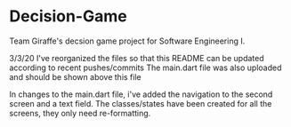 # Decision-Game
Team Giraffe's decsion game project for Software Engineering I.

3/3/20
I've reorganized the files so that this README can be updated according to recent pushes/commits
The main.dart file was also uploaded and should be shown above this file

In changes to the main.dart file, i've added the navigation to the second screen and a text field.
The classes/states have been created for all the screens, they only need re-formatting.
